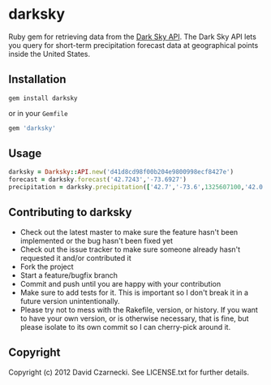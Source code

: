# darksky

Ruby gem for retrieving data from the [Dark Sky API](http://darkskyapp.com/api/). The Dark Sky API lets you query 
for short-term precipitation forecast data at geographical points inside the United States. 

## Installation

`gem install darksky`

or in your `Gemfile`

```ruby
gem 'darksky'
```
  
## Usage

```ruby
darksky = Darksky::API.new('d41d8cd98f00b204e9800998ecf8427e')
forecast = darksky.forecast('42.7243','-73.6927')
precipitation = darksky.precipitation(['42.7','-73.6',1325607100,'42.0','-73.0',1325607791])
```
  
## Contributing to darksky
 
* Check out the latest master to make sure the feature hasn't been implemented or the bug hasn't been fixed yet
* Check out the issue tracker to make sure someone already hasn't requested it and/or contributed it
* Fork the project
* Start a feature/bugfix branch
* Commit and push until you are happy with your contribution
* Make sure to add tests for it. This is important so I don't break it in a future version unintentionally.
* Please try not to mess with the Rakefile, version, or history. If you want to have your own version, or is otherwise necessary, that is fine, but please isolate to its own commit so I can cherry-pick around it.

## Copyright

Copyright (c) 2012 David Czarnecki. See LICENSE.txt for further details.
